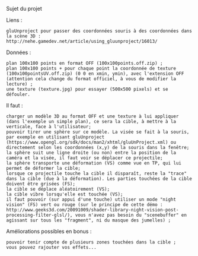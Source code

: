 Sujet du projet

Liens :

    gluUnproject pour passer des coordonnées souris à des coordonnées dans la scène 3D : http://nehe.gamedev.net/article/using_gluunproject/16013/

Données :

    plan 100x100 points en format OFF (100x100points.off.zip) ;
    plan 100x100 points + pour chaque point la coordonnée de texture (100x100pointsUV.off.zip) (0 0 en xmin, ymin), avec l'extension OFF (attention cela change du format officiel, à vous de modifier la lecture) ;
    une texture (texture.jpg) pour essayer (500x500 pixels) et se défouler.


Il faut :

    charger un modèle 3D au format OFF et une texture à lui appliquer (dans l'exemple un simple plan), ce sera la cible, à mettre à la verticale, face à l'utilisateur;
    pouvoir tirer une sphère sur ce modèle. La visée se fait à la souris, par exemple en utilisant gluUnproject (https://www.opengl.org/sdk/docs/man2/xhtml/gluUnProject.xml) ou directement selon les coordonnées (x,y) de la souris dans la fenêtre;
    la sphère suit une ligne droite (ou non) entre la position de la caméra et la visée, il faut voir se déplacer ce projectile;
    la sphère transporte une déformation (VS) comme vue en TP, qui lui permet de déformer la cible;
    lorsque ce projectile touche la cible il disparaît, reste la "trace" dans la cible (due à la déformation). Les parties touchées de la cible doivent être grisées (FS);
    la cible se déplace aléatoirement (VS);
    la cible vibre lorsqu'elle est touchée (VS);
    il faut pouvoir (sur appui d'une touche) utiliser un mode "night vision" (FS) vert ou rouge (sur le principe de cette démo : http://www.geeks3d.com/20091009/shader-library-night-vision-post-processing-filter-glsl/), vous n'avez pas besoin du "scenebuffer" en agissant sur tous les "fragment", ni du masque des jumelles) ;


Améliorations possibles en bonus :

    pouvoir tenir compte de plusieurs zones touchées dans la cible ;
    vous pouvez rajouter vos effets...
 

